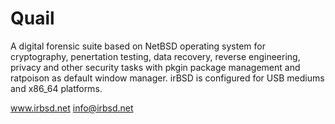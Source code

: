 # Quail
A digital forensic suite based on NetBSD operating system for cryptography, penertation testing, 
data recovery, reverse engineering, privacy and other security tasks with pkgin package management 
and ratpoison as default window manager. irBSD is configured for USB mediums and x86_64 platforms.

www.irbsd.net
info@irbsd.net
